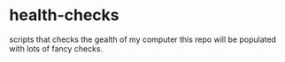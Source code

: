 # health-checks
scripts that checks the gealth of my computer
this repo will be populated with lots of fancy checks.
